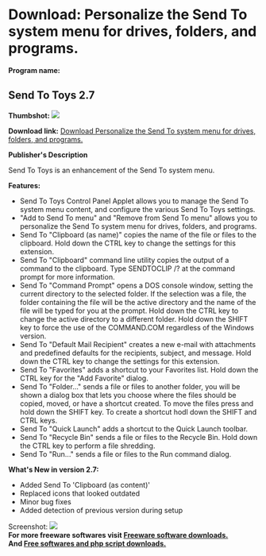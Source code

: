 # Download: Personalize the Send To system menu for drives, folders, and programs.

**Program name:**

## Send To Toys 2.7

  
**Thumbshot:** ![](http://www.freewarefiles.com/screenshot/sendtotoys26_md.gif)   
  
**Download link:** [Download Personalize the Send To system menu for drives, folders, and programs.](http://freesoftwares.boysofts.com/Send-To-Toys_program_17122.html)  
  


**Publisher's Description**  
  


Send To Toys is an enhancement of the Send To system menu. 

**Features:**

  * Send To Toys Control Panel Applet allows you to manage the Send To system menu content, and configure the various Send To Toys settings. 
  * "Add to Send To menu" and "Remove from Send To menu" allows you to personalize the Send To system menu for drives, folders, and programs. 
  * Send To "Clipboard (as name)" copies the name of the file or files to the clipboard. Hold down the CTRL key to change the settings for this extension. 
  * Send To "Clipboard" command line utility copies the output of a command to the clipboard. Type SENDTOCLIP /? at the command prompt for more information. 
  * Send To "Command Prompt" opens a DOS console window, setting the current directory to the selected folder. If the selection was a file, the folder containing the file will be the active directory and the name of the file will be typed for you at the prompt. Hold down the CTRL key to change the active directory to a different folder. Hold down the SHIFT key to force the use of the COMMAND.COM regardless of the Windows version. 
  * Send To "Default Mail Recipient" creates a new e-mail with attachments and predefined defaults for the recipients, subject, and message. Hold down the CTRL key to change the settings for this extension. 
  * Send To "Favorites" adds a shortcut to your Favorites list. Hold down the CTRL key for the "Add Favorite" dialog. 
  * Send To "Folder..." sends a file or files to another folder, you will be shown a dialog box that lets you choose where the files should be copied, moved, or have a shortcut created. To move the files press and hold down the SHIFT key. To create a shortcut hodl down the SHIFT and CTRL keys. 
  * Send To "Quick Launch" adds a shortcut to the Quick Launch toolbar. 
  * Send To "Recycle Bin" sends a file or files to the Recycle Bin. Hold down the CTRL key to perform a file shredding. 
  * Send To "Run..." sends a file or files to the Run command dialog. 

**What's New in version 2.7:**

  * Added Send To 'Clipboard (as content)' 
  * Replaced icons that looked outdated 
  * Minor bug fixes 
  * Added detection of previous version during setup 

  
  
Screenshot: ![](http://www.freewarefiles.com/screenshot/sendtotoys26.gif)   
**For more freeware softwares visit [Freeware software downloads.](http://freesoftwares.boysofts.com/)**   
**And [Free softwares and php script downloads.](http://www.boysofts.com/)**

